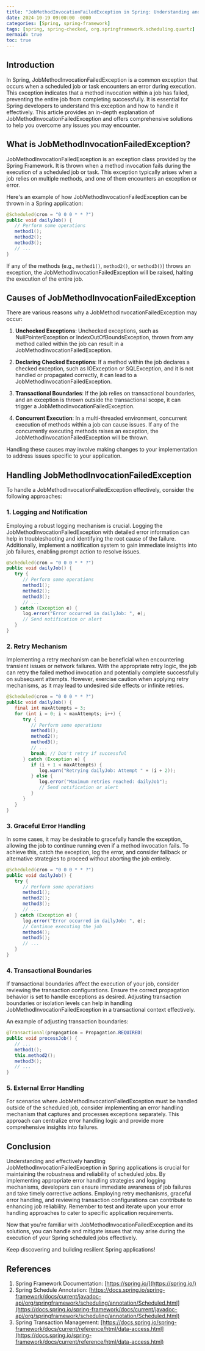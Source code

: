 ```yaml
---
title: "JobMethodInvocationFailedException in Spring: Understanding and Handling Issues"
date: 2024-10-19 09:00:00 -0000
categories: [Spring, spring-framework]
tags: [spring, spring-checked, org.springframework.scheduling.quartz]
mermaid: true
toc: true
---
```



## Introduction

In Spring, JobMethodInvocationFailedException is a common exception that occurs when a scheduled job or task encounters an error during execution. This exception indicates that a method invocation within a job has failed, preventing the entire job from completing successfully. It is essential for Spring developers to understand this exception and how to handle it effectively. This article provides an in-depth explanation of JobMethodInvocationFailedException and offers comprehensive solutions to help you overcome any issues you may encounter.

## What is JobMethodInvocationFailedException?

JobMethodInvocationFailedException is an exception class provided by the Spring Framework. It is thrown when a method invocation fails during the execution of a scheduled job or task. This exception typically arises when a job relies on multiple methods, and one of them encounters an exception or error.

Here's an example of how JobMethodInvocationFailedException can be thrown in a Spring application:

```java
@Scheduled(cron = "0 0 0 * * ?")
public void dailyJob() {
   // Perform some operations
   method1();
   method2();
   method3();
   // ...
}
```

If any of the methods (e.g., `method1()`, `method2()`, or `method3()`) throws an exception, the JobMethodInvocationFailedException will be raised, halting the execution of the entire job.

## Causes of JobMethodInvocationFailedException

There are various reasons why a JobMethodInvocationFailedException may occur:

1. **Unchecked Exceptions**: Unchecked exceptions, such as NullPointerException or IndexOutOfBoundsException, thrown from any method called within the job can result in a JobMethodInvocationFailedException.

2. **Declaring Checked Exceptions**: If a method within the job declares a checked exception, such as IOException or SQLException, and it is not handled or propagated correctly, it can lead to a JobMethodInvocationFailedException.

3. **Transactional Boundaries**: If the job relies on transactional boundaries, and an exception is thrown outside the transactional scope, it can trigger a JobMethodInvocationFailedException.

4. **Concurrent Execution**: In a multi-threaded environment, concurrent execution of methods within a job can cause issues. If any of the concurrently executing methods raises an exception, the JobMethodInvocationFailedException will be thrown.

Handling these causes may involve making changes to your implementation to address issues specific to your application.

## Handling JobMethodInvocationFailedException

To handle a JobMethodInvocationFailedException effectively, consider the following approaches:

### 1. Logging and Notification

Employing a robust logging mechanism is crucial. Logging the JobMethodInvocationFailedException with detailed error information can help in troubleshooting and identifying the root cause of the failure. Additionally, implement a notification system to gain immediate insights into job failures, enabling prompt action to resolve issues.

```java
@Scheduled(cron = "0 0 0 * * ?")
public void dailyJob() {
   try {
      // Perform some operations
      method1();
      method2();
      method3();
      // ...
   } catch (Exception e) {
      log.error("Error occurred in dailyJob: ", e);
      // Send notification or alert
   }
}
```

### 2. Retry Mechanism

Implementing a retry mechanism can be beneficial when encountering transient issues or network failures. With the appropriate retry logic, the job can retry the failed method invocation and potentially complete successfully on subsequent attempts. However, exercise caution when applying retry mechanisms, as it may lead to undesired side effects or infinite retries.

```java
@Scheduled(cron = "0 0 0 * * ?")
public void dailyJob() {
   final int maxAttempts = 3;
   for (int i = 0; i < maxAttempts; i++) {
      try {
         // Perform some operations
         method1();
         method2();
         method3();
         // ...
         break; // Don't retry if successful
      } catch (Exception e) {
         if (i + 1 < maxAttempts) {
            log.warn("Retrying dailyJob: Attempt " + (i + 2));
         } else {
            log.error("Maximum retries reached: dailyJob");
            // Send notification or alert
         }
      }
   }
}
```

### 3. Graceful Error Handling

In some cases, it may be desirable to gracefully handle the exception, allowing the job to continue running even if a method invocation fails. To achieve this, catch the exception, log the error, and consider fallback or alternative strategies to proceed without aborting the job entirely.

```java
@Scheduled(cron = "0 0 0 * * ?")
public void dailyJob() {
   try {
      // Perform some operations
      method1();
      method2();
      method3();
      // ...
   } catch (Exception e) {
      log.error("Error occurred in dailyJob: ", e);
      // Continue executing the job
      method4();
      method5();
      // ...
   }
}
```

### 4. Transactional Boundaries

If transactional boundaries affect the execution of your job, consider reviewing the transaction configurations. Ensure the correct propagation behavior is set to handle exceptions as desired. Adjusting transaction boundaries or isolation levels can help in handling JobMethodInvocationFailedException in a transactional context effectively.

An example of adjusting transaction boundaries:

```java
@Transactional(propagation = Propagation.REQUIRED)
public void processJob() {
   // ...
   method1();
   this.method2();
   method3();
   // ...
}
```

### 5. External Error Handling

For scenarios where JobMethodInvocationFailedException must be handled outside of the scheduled job, consider implementing an error handling mechanism that captures and processes exceptions separately. This approach can centralize error handling logic and provide more comprehensive insights into failures.

## Conclusion

Understanding and effectively handling JobMethodInvocationFailedException in Spring applications is crucial for maintaining the robustness and reliability of scheduled jobs. By implementing appropriate error handling strategies and logging mechanisms, developers can ensure immediate awareness of job failures and take timely corrective actions. Employing retry mechanisms, graceful error handling, and reviewing transaction configurations can contribute to enhancing job reliability. Remember to test and iterate upon your error handling approaches to cater to specific application requirements.

Now that you're familiar with JobMethodInvocationFailedException and its solutions, you can handle and mitigate issues that may arise during the execution of your Spring scheduled jobs effectively.

Keep discovering and building resilient Spring applications!

## References

1. Spring Framework Documentation: [https://spring.io/](https://spring.io/)
2. Spring Schedule Annotation: [https://docs.spring.io/spring-framework/docs/current/javadoc-api/org/springframework/scheduling/annotation/Scheduled.html](https://docs.spring.io/spring-framework/docs/current/javadoc-api/org/springframework/scheduling/annotation/Scheduled.html)
3. Spring Transaction Management: [https://docs.spring.io/spring-framework/docs/current/reference/html/data-access.html](https://docs.spring.io/spring-framework/docs/current/reference/html/data-access.html)